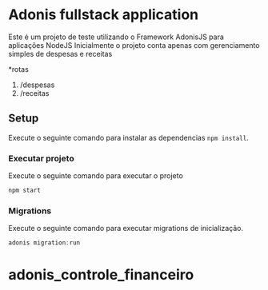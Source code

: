 # Adonis fullstack application

Este é um projeto de teste utilizando o Framework AdonisJS para aplicações  NodeJS
Inicialmente o projeto conta apenas com gerenciamento simples de despesas e receitas

*rotas
1. /despesas
2. /receitas

## Setup
Execute o seguinte comando para instalar as dependencias  `npm install`.


### Executar projeto

Execute o seguinte comando para executar o projeto

```js
npm start
```

### Migrations

Execute o seguinte comando para executar migrations de inicialização.

```js
adonis migration:run
```
# adonis_controle_financeiro
